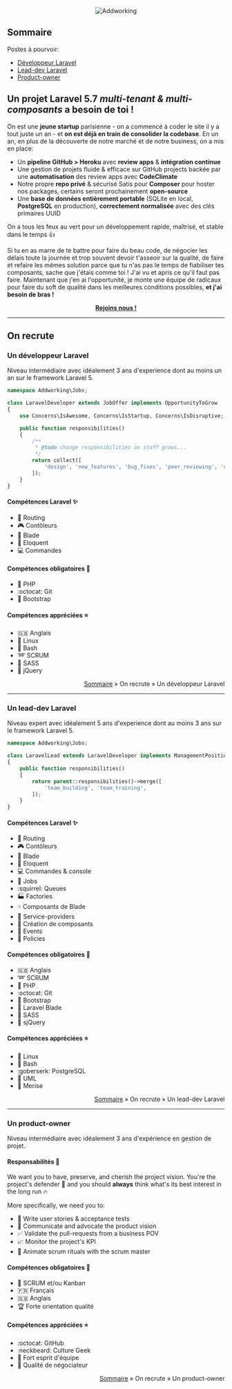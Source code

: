 <div align="center"><img src="http://www.addworking.com/sites/default/files/logo_addworking_2_1.png" alt="Addworking"></div>

## Sommaire

Postes à pourvoir:

+ [Développeur Laravel](#un-développeur-laravel)
+ [Lead-dev Laravel](#un-lead-dev-laravel)
+ [Product-owner](#un-product-owner)

## Un projet Laravel 5.7 *multi-tenant & multi-composants* a besoin de toi !

On est une **jeune startup** parisienne - on a commencé à coder le site il y a tout juste un an - et **on est déjà en train de consolider la codebase**. En un an, en plus de la découverte de notre marché et de notre business, on a mis en place:

+ Un **pipeline GitHub > Heroku** avec **review apps** & **intégration continue**
+ Une gestion de projets fluide & efficace sur GitHub projects backée par une **automatisation** des review apps avec **CodeClimate**
+ Notre propre **repo privé** & sécurisé Satis pour **Composer** pour hoster nos packages, certains seront prochainement **open-source**
+ Une **base de données entièrement portable** (SQLite en local, **PostgreSQL** en production), **correctement normalisée** avec des clés primaires UUID

On a tous les feux au vert pour un développement rapide, maîtrisé, et stable dans le temps :+1:

Si tu en as marre de te battre pour faire du beau code, de négocier les délais toute la journée et trop souvent devoir t'asseoir sur la qualité, de faire et refaire les mêmes solution parce que tu n'as pas le temps de fiabiliser tes composants, sache que j'étais comme toi ! J'ai vu et apris ce qu'il faut pas faire. Maintenant que j'en ai l'opportunité, je monte une équipe de radicaux pour faire du soft de qualité dans les meilleures conditions possibles, **et j'ai besoin de bras !**

<div align="center"><a href="mailto:benjamin@addworking.com" align="center"><b>Rejoins nous !</b></a></div>

---

## On recrute

### Un développeur Laravel

Niveau intermédiaire avec idéalement 3 ans d'experience dont au moins un an sur le framework Laravel 5.

```PHP
namespace Addworking\Jobs;

class LaravelDeveloper extends JobOffer implements OpportunityToGrow
{
    use Concerns\IsAwesome, Concerns\IsStartup, Concerns\IsDisruptive;

    public function responsibilities()
    {
        /**
         * @todo change responsibilities as staff grows...
         */
        return collect([
            'design', 'new_features', 'bug_fixes', 'peer_reviewing', 'deployment',
        ]);
    }
}
```

#### Compétences Laravel :sparkles:

+ :bus: Routing
+ :video_game: Contôleurs
+ :hocho: Blade
+ :speech_balloon: Eloquent
+ :computer: Commandes

#### Compétences obligatoires :star2:

+ :elephant: PHP
+ :octocat: Git
+ :beer: Bootstrap

#### Compétences appréciées :star:

+ :gb: Anglais
+ :penguin: Linux
+ :snake: Bash
+ :loop: SCRUM
+ :balloon: SASS
+ :triangular_ruler: jQuery

<p align="right"><a href="#sommaire">Sommaire</a> &#187; On recrute &#187; Un développeur Laravel</p>

---

### Un lead-dev Laravel

Niveau expert avec idéalement 5 ans d'experience dont au moins 3 ans sur le framework Laravel 5.


```PHP
namespace Addworking\Jobs;

class LaravelLead extends LaravelDeveloper implements ManagementPosition
{
    public function responsibilities()
    {
        return parent::responsibilities()->merge([
            'team_building', 'team_training',
        ]);
    }
}
```

#### Compétences Laravel :sparkles:

+ :bus: Routing
+ :video_game: Contôleurs
+ :hocho: Blade
+ :speech_balloon: Eloquent
+ :computer: Commandes & console
+ :construction_worker: Jobs
+ :squirrel: Queues
+ :factory: Factories
+ :mahjong: Composants de Blade
+ :necktie: Service-providers
+ :crown: Création de composants
+ :birthday: Events
+ :cop: Policies

#### Compétences obligatoires :star2:

+ :gb: Anglais
+ :loop: SCRUM
+ :elephant: PHP
+ :octocat: Git
+ :beer: Bootstrap
+ :hocho: Laravel Blade
+ :ocean: SASS
+ :triangular_ruler: sjQuery

#### Compétences appréciées :star:

+ :penguin: Linux
+ :snake: Bash
+ :goberserk: PostgreSQL
+ :racehorse: UML
+ :hamster: Merise

<p align="right"><a href="#sommaire">Sommaire</a> &#187; On recrute &#187; Un lead-dev Laravel</p>

---

### Un product-owner

Niveau intermédiaire avec idéalement 3 ans d'expérience en gestion de projet.

#### Responsabilités :muscle:

We want you to have, preserve, and cherish the project vision. You're the project's defender :triumph: and you should **always** think what's its best interest in the long run :fire:

More specifically, we need you to:

+ :memo: Write user stories & acceptance tests
+ :speech_balloon: Communicate and advocate the product vision
+ :white_check_mark: Validate the pull-requests from a business POV
+ :chart_with_upwards_trend: Monitor the project's KPI
+ :dart: Animate scrum rituals with the scrum master

#### Compétences obligatoires :star2:

+ :dolphin: SCRUM et/ou Kanban
+ :fr: Français
+ :gb: Anglais
+ :trophy: Forte orientation qualité

#### Compétences appréciées :star:

+ :octocat: GitHub
+ :neckbeard: Culture Geek
+ :rugby_football: Fort esprit d'équipe
+ :gift: Qualité de négociateur

<p align="right"><a href="#sommaire">Sommaire</a> &#187; On recrute &#187; Un product-owner</p>
